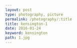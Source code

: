 ```yaml
---
layout: post
type: photography, picture
permalink: /photography/:title
title: kensington-1
date: 2016-01-24
keyword: kensington
path: 1.jpg
---
```



